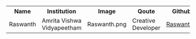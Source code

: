 <table>
<tr>
<th> Name </th>
<th> Institution </th>
<th> Image </th>
<th> Qoute </th>
<th> Github </th>
</tr>
<tr>
<td> Raswanth </td>
<td> Amrita Vishwa Vidyapeetham </td>
<td> Raswanth.png </td>
<td> Creative Developer </td>
<td> <a href="https://github.com/Raswanth8"> Raswanth8</a> </td>
</tr>
</table>

